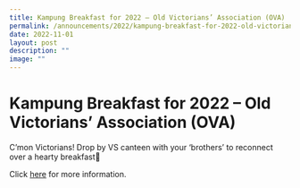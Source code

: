 ```yaml
---
title: Kampung Breakfast for 2022 – Old Victorians’ Association (OVA)
permalink: /announcements/2022/kampung-breakfast-for-2022-old-victorians-association-ova/
date: 2022-11-01
layout: post
description: ""
image: ""
---
```

# **Kampung Breakfast for 2022 – Old Victorians’ Association (OVA)**

C’mon Victorians! Drop by VS canteen with your ‘brothers’ to reconnect over a hearty breakfast🤗

Click [here](https://www.ova.org.sg/2022/10/kampung-breakfast-2022/) for more information.